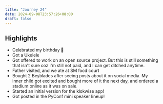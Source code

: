 ```yaml
---
title: "Journey 24"
date: 2024-09-08T23:57:26+08:00
draft: false
---
```



## Highlights

* Celebrated my birthday 🎉
* Got a Ukelele
* Got offered to work on an open source project. But this is still something that isn't sure coz I'm
  still not paid, and I can get ditched anytime.
* Father visited, and we ate at SM food court
* Bought 2 Beyblades after seeing posts about it on social media. My inner child got excited and
  bought more of it the next day, and ordered a stadium online as it was on sale.
* Started an initial version for the klokwise app!
* Got posted in the PyConf mini speaker lineup!
